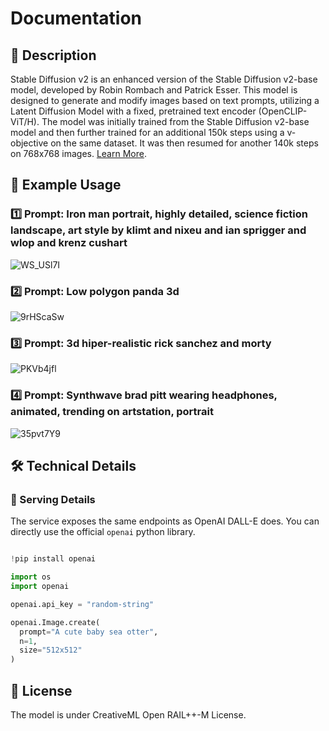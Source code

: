 # Documentation

## 📌 Description

Stable Diffusion v2 is an enhanced version of the Stable Diffusion v2-base model, developed by Robin Rombach and Patrick Esser. This model is designed to generate and modify images based on text prompts, utilizing a Latent Diffusion Model with a fixed, pretrained text encoder (OpenCLIP-ViT/H). The model was initially trained from the Stable Diffusion v2-base model and then further trained for an additional 150k steps using a v-objective on the same dataset. It was then resumed for another 140k steps on 768x768 images. <a href='https://stability.ai/blog/stable-diffusion-v2-release' target='_blank'>Learn More</a>.

## 📒 Example Usage

### 1️⃣ Prompt: Iron man portrait, highly detailed, science fiction landscape, art style by klimt and nixeu and ian sprigger and wlop and krenz cushart

![WS_USl7I](https://github.com/premAI-io/prem-registry/assets/29598954/7c31ed10-620b-445c-a23d-c34e0fa92b43)

### 2️⃣ Prompt: Low polygon panda 3d

![9rHScaSw](https://github.com/premAI-io/prem-registry/assets/29598954/bafa9c5e-02dd-4a76-8c69-d739e508ad2d)

### 3️⃣ Prompt: 3d hiper-realistic rick sanchez and morty

![PKVb4jfl](https://github.com/premAI-io/prem-registry/assets/29598954/04223540-b736-4952-9aa4-87e08759cd7d)

### 4️⃣ Prompt: Synthwave brad pitt wearing headphones, animated, trending on artstation, portrait

![35pvt7Y9](https://github.com/premAI-io/prem-registry/assets/29598954/cd49a0c4-ec50-44a4-836a-7ea4964b361e)

## 🛠️ Technical Details

### 🚀 Serving Details

The service exposes the same endpoints as OpenAI DALL-E does. You can directly use the official `openai` python library.

```python

!pip install openai

import os
import openai

openai.api_key = "random-string"

openai.Image.create(
  prompt="A cute baby sea otter",
  n=1,
  size="512x512"
)
```

## 📜 License

The model is under CreativeML Open RAIL++-M License.
